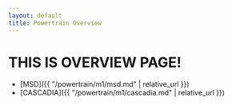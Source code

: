 ```yaml
---
layout: default
title: Powertrain Overview
---
```


# THIS IS OVERVIEW PAGE!

- [MSD]({{ "/powertrain/m1/msd.md" | relative_url }})
- [CASCADIA]({{ "/powertrain/m1/cascadia.md" | relative_url }})
